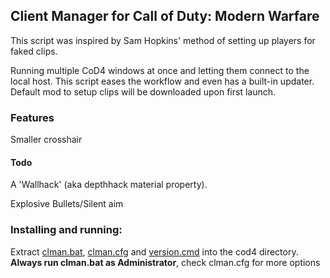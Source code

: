 ## Client Manager for Call of Duty: Modern Warfare

This script was inspired by Sam Hopkins' method of setting up players for faked clips.

Running multiple CoD4 windows at once and letting them connect to the local host. This script eases the workflow and even has a built-in updater. Default mod to setup clips will be downloaded upon first launch. 

### Features

Smaller crosshair

#### Todo

A 'Wallhack' (aka depthhack material property).

Explosive Bullets/Silent aim

### Installing and running:

Extract [clman.bat](https://github.com/gmzorz/cod4cm/blob/master/clman.bat), [clman.cfg](https://github.com/gmzorz/cod4cm/blob/master/clman.cfg) and [version.cmd](https://github.com/gmzorz/cod4cm/blob/master/version.cmd) into the cod4 directory. **Always run clman.bat as Administrator**, check clman.cfg for more options
